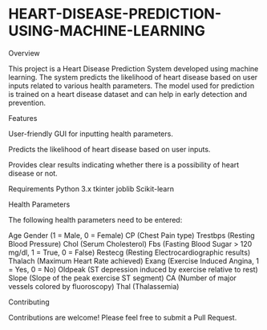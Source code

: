 # HEART-DISEASE-PREDICTION-USING-MACHINE-LEARNING
Overview

This project is a Heart Disease Prediction System developed using machine learning. The system predicts the likelihood of heart disease based on user inputs related to various health parameters. The model used for prediction is trained on a heart disease dataset and can help in early detection and prevention.

Features

User-friendly GUI for inputting health parameters.

Predicts the likelihood of heart disease based on user inputs.

Provides clear results indicating whether there is a possibility of heart disease or not.


Requirements
Python 3.x
tkinter
joblib
Scikit-learn

Health Parameters

The following health parameters need to be entered:

Age
Gender (1 = Male, 0 = Female)
CP (Chest Pain type)
Trestbps (Resting Blood Pressure)
Chol (Serum Cholesterol)
Fbs (Fasting Blood Sugar > 120 mg/dl, 1 = True, 0 = False)
Restecg (Resting Electrocardiographic results)
Thalach (Maximum Heart Rate achieved)
Exang (Exercise Induced Angina, 1 = Yes, 0 = No)
Oldpeak (ST depression induced by exercise relative to rest)
Slope (Slope of the peak exercise ST segment)
CA (Number of major vessels colored by fluoroscopy)
Thal (Thalassemia)

Contributing

Contributions are welcome! Please feel free to submit a Pull Request.
